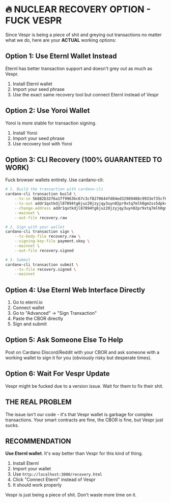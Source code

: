 # 🔥 NUCLEAR RECOVERY OPTION - FUCK VESPR

Since Vespr is being a piece of shit and greying out transactions no matter what we do, here are your **ACTUAL** working options:

## Option 1: Use Eternl Wallet Instead
Eternl has better transaction support and doesn't grey out as much as Vespr.

1. Install Eternl wallet
2. Import your seed phrase
3. Use the exact same recovery tool but connect Eternl instead of Vespr

## Option 2: Use Yoroi Wallet 
Yoroi is more stable for transaction signing.

1. Install Yoroi
2. Import your seed phrase  
3. Use recovery tool with Yoroi

## Option 3: CLI Recovery (100% GUARANTEED TO WORK)
Fuck browser wallets entirely. Use cardano-cli:

```bash
# 1. Build the transaction with cardano-cli
cardano-cli transaction build \
    --tx-in 56882b32f6a1ff9963bc67c3cf8270644fd84ed32989408c9933e735cf6702fb:0 \
    --tx-out addr1qxtkdjl87894tg6juz20jzyjqy3uyn02pr9xtq7mlh0gm2ss5dpkcny95dktp5qmyyrx82t68sge4m94qwxyrfr8f86qh5unyc+4500000 \
    --change-address addr1qxtkdjl87894tg6juz20jzyjqy3uyn02pr9xtq7mlh0gm2ss5dpkcny95dktp5qmyyrx82t68sge4m94qwxyrfr8f86qh5unyc \
    --mainnet \
    --out-file recovery.raw

# 2. Sign with your wallet
cardano-cli transaction sign \
    --tx-body-file recovery.raw \
    --signing-key-file payment.skey \
    --mainnet \
    --out-file recovery.signed

# 3. Submit
cardano-cli transaction submit \
    --tx-file recovery.signed \
    --mainnet
```

## Option 4: Use Eternl Web Interface Directly
1. Go to eternl.io 
2. Connect wallet
3. Go to "Advanced" → "Sign Transaction"
4. Paste the CBOR directly
5. Sign and submit

## Option 5: Ask Someone Else To Help
Post on Cardano Discord/Reddit with your CBOR and ask someone with a working wallet to sign it for you (obviously risky but desperate times).

## Option 6: Wait For Vespr Update
Vespr might be fucked due to a version issue. Wait for them to fix their shit.

## THE REAL PROBLEM
The issue isn't our code - it's that Vespr wallet is garbage for complex transactions. Your smart contracts are fine, the CBOR is fine, but Vespr just sucks.

## RECOMMENDATION
**Use Eternl wallet**. It's way better than Vespr for this kind of thing.

1. Install Eternl
2. Import your wallet
3. Use `http://localhost:3000/recovery.html` 
4. Click "Connect Eternl" instead of Vespr
5. It should work properly

Vespr is just being a piece of shit. Don't waste more time on it.